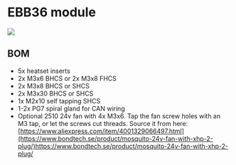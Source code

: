 # EBB36 module

![](https://user-images.githubusercontent.com/37978198/214070426-d316af5a-a321-442a-a994-74c1a1a0f4a6.png)

## BOM

*   5x heatset inserts
*   2x M3x6 BHCS or 2x M3x8 FHCS
*   2x M3x8 BHCS or SHCS
*   2x M3x30 BHCS or SHCS
*   1x M2x10 self tapping SHCS
*   1-2x PG7 spiral gland for CAN wiring
*   Optional 2510 24v fan with 4x M3x6. Tap the fan screw holes with an M3 tap, or let the screws cut threads. Source it from here: [https://www.aliexpress.com/item/4001329066497.html](https://www.bondtech.se/product/mosquito-24v-fan-with-xhp-2-plug/)https://www.bondtech.se/product/mosquito-24v-fan-with-xhp-2-plug/
